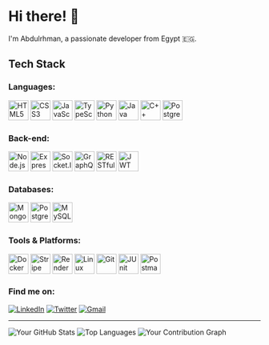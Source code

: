# Hi there! 👋

I'm Abdulrhman, a passionate developer from Egypt 🇪🇬.

## Tech Stack

### Languages:
<img src="https://upload.wikimedia.org/wikipedia/commons/6/62/HTML5_logo_and_wordmark.svg" width="40" height="40" title="HTML5"/> 
<img src="https://upload.wikimedia.org/wikipedia/commons/3/3c/CSS3_logo_and_wordmark.svg" width="40" height="40" title="CSS3"/> 
<img src="https://upload.wikimedia.org/wikipedia/commons/6/6a/JavaScript-logo.svg" width="40" height="40" title="JavaScript"/> 
<img src="https://upload.wikimedia.org/wikipedia/commons/4/4e/Typescript_logo_2020.svg" width="40" height="40" title="TypeScript"/> 
<img src="https://upload.wikimedia.org/wikipedia/commons/0/0f/Python_logo_and_wordmark.svg" width="40" height="40" title="Python"/> 
<img src="https://upload.wikimedia.org/wikipedia/commons/3/30/Java_logo_and_wordmark.svg" width="40" height="40" title="Java"/> 
<img src="https://upload.wikimedia.org/wikipedia/commons/1/18/C_plusplus_logo.svg" width="40" height="40" title="C++"/> 
<img src="https://upload.wikimedia.org/wikipedia/commons/2/29/Postgresql_logo.svg" width="40" height="40" title="PostgreSQL"/>

### Back-end:
<img src="https://upload.wikimedia.org/wikipedia/commons/d/d9/Node.js_logo.svg" width="40" height="40" title="Node.js"/> 
<img src="https://upload.wikimedia.org/wikipedia/commons/d/d9/Expressjs.png" width="40" height="40" title="Express.js"/> 
<img src="https://upload.wikimedia.org/wikipedia/commons/8/80/Socket_io_logo.svg" width="40" height="40" title="Socket.IO"/> 
<img src="https://upload.wikimedia.org/wikipedia/commons/3/3c/GraphQL_Logo.svg" width="40" height="40" title="GraphQL"/> 
<img src="https://upload.wikimedia.org/wikipedia/commons/0/00/REST_logo.png" width="40" height="40" title="RESTful API"/> 
<img src="https://upload.wikimedia.org/wikipedia/commons/b/b2/Json_web_token.svg" width="40" height="40" title="JWT"/>

### Databases:
<img src="https://upload.wikimedia.org/wikipedia/commons/9/93/MongoDB_Logo.svg" width="40" height="40" title="MongoDB"/> 
<img src="https://upload.wikimedia.org/wikipedia/commons/2/29/Postgresql_logo.svg" width="40" height="40" title="PostgreSQL"/> 
<img src="https://upload.wikimedia.org/wikipedia/commons/0/0a/MySQL_Logo.svg" width="40" height="40" title="MySQL"/>

### Tools & Platforms:
<img src="https://upload.wikimedia.org/wikipedia/commons/7/79/Docker_Logo.svg" width="40" height="40" title="Docker"/> 
<img src="https://upload.wikimedia.org/wikipedia/commons/4/4c/Stripe_logo.svg" width="40" height="40" title="Stripe"/> 
<img src="https://upload.wikimedia.org/wikipedia/commons/2/29/Render_logo.svg" width="40" height="40" title="Render"/> 
<img src="https://upload.wikimedia.org/wikipedia/commons/c/c3/Tux.svg" width="40" height="40" title="Linux"/> 
<img src="https://upload.wikimedia.org/wikipedia/commons/e/e0/Git-logo.svg" width="40" height="40" title="Git"/> 
<img src="https://upload.wikimedia.org/wikipedia/commons/0/01/JUnit_logo.svg" width="40" height="40" title="JUnit"/> 
<img src="https://upload.wikimedia.org/wikipedia/commons/5/5c/Postman_logo.svg" width="40" height="40" title="Postman"/>



### Find me on:
[![LinkedIn](https://img.shields.io/badge/LinkedIn-0077B5?style=plastic&logo=linkedin&logoColor=white)](https://www.linkedin.com/in/shredam/)
[![Twitter](https://img.shields.io/badge/Twitter-1DA1F2?style=plastic&logo=twitter&logoColor=white)](https://x.com/shredam1)
[![Gmail](https://img.shields.io/badge/Gmail-D14836?style=plastic&logo=gmail&logoColor=white)](https://mail.google.com/mail/?view=cm&fs=1&to=abdosheredam@gmail.com)

---

![Your GitHub Stats](https://github-readme-stats.vercel.app/api?username=shredam&show_icons=true&theme=radical)
![Top Languages](https://github-readme-stats.vercel.app/api/top-langs/?username=shredam&layout=compact&theme=radical)
![Your Contribution Graph](https://github-profile-summary-cards.vercel.app/api/cards/profile-details?username=shredam&theme=dracula)

